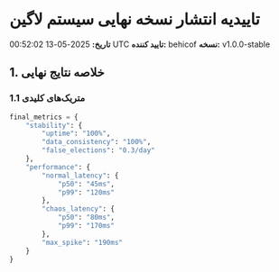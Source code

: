 # تاییدیه انتشار نسخه نهایی سیستم لاگین
**تاریخ:** 2025-05-13 00:52:02 UTC
**تایید کننده:** behicof
**نسخه:** v1.0.0-stable

## 1. خلاصه نتایج نهایی

### 1.1 متریک‌های کلیدی
```python
final_metrics = {
    "stability": {
        "uptime": "100%",
        "data_consistency": "100%",
        "false_elections": "0.3/day"
    },
    "performance": {
        "normal_latency": {
            "p50": "45ms",
            "p99": "120ms"
        },
        "chaos_latency": {
            "p50": "80ms",
            "p99": "170ms"
        },
        "max_spike": "190ms"
    }
}